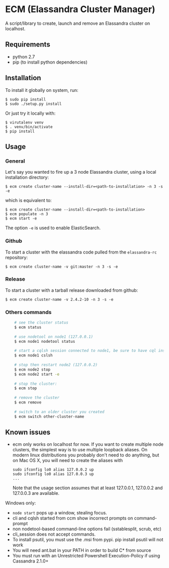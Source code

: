 ECM (Elassandra Cluster Manager)
====================================================

A script/library to create, launch and remove an Elassandra cluster on
localhost.

Requirements
------------

- python 2.7
- pip (to install python dependencies)

Installation
------------

To install it globally on system, run:

    $ sudo pip install
    $ sudo ./setup.py install
    
Or just try it locally with:

    $ virutalenv venv
    $ . venv/bin/activate
    $ pip install
    
Usage
-----

### General
Let's say you wanted to fire up a 3 node Elassandra cluster, using a local installation directory:

    $ ecm create cluster-name --install-dir=<path-to-installation> -n 3 -s -e 

which is equivalent to:

    $ ecm create cluster-name --install-dir=<path-to-installation>
    $ ecm populate -n 3
    $ ecm start -e

The option `-e` is used to enable ElasticSearch.


### Github
To start a cluster with the elassandra code pulled from the `elassandra-rc` repository:

    $ ecm create cluster-name -v git:master -n 3 -s -e

### Release
To start a cluster with a tarball release downloaded from github:
    
    $ ecm create cluster-name -v 2.4.2-10 -n 3 -s -e

### Others commands

```bash
    # see the cluster status
    $ ecm status
    
    # use nodetool on node1 (127.0.0.1)
    $ ecm node1 nodetool status
    
    # start a cqlsh session connected to node1, be sure to have cql installed
    $ ecm node1 cslsh
    
    # stop then restart node2 (127.0.0.2)
    $ ecm node2 stop
    $ ecm node2 start -e
    
    # stop the cluster:
    $ ecm stop
    
    # remove the cluster
    $ ecm remove
    
    # switch to an older cluster you created
    $ ecm switch other-cluster-name
```


Known issues
------------

- ecm only works on localhost for now. If you want to create multiple
  node clusters, the simplest way is to use multiple loopback aliases. On
  modern linux distributions you probably don't need to do anything, but
  on Mac OS X, you will need to create the aliases with

      sudo ifconfig lo0 alias 127.0.0.2 up
      sudo ifconfig lo0 alias 127.0.0.3 up
      ...

  Note that the usage section assumes that at least 127.0.0.1, 127.0.0.2 and
  127.0.0.3 are available.

Windows only:
  - `node start` pops up a window, stealing focus.
  - cli and cqlsh started from ccm show incorrect prompts on command-prompt
  - non nodetool-based command-line options fail (sstablesplit, scrub, etc)
  - cli_session does not accept commands.
  - To install psutil, you must use the .msi from pypi. pip install psutil will not work
  - You will need ant.bat in your PATH in order to build C* from source
  - You must run with an Unrestricted Powershell Execution-Policy if using Cassandra 2.1.0+
